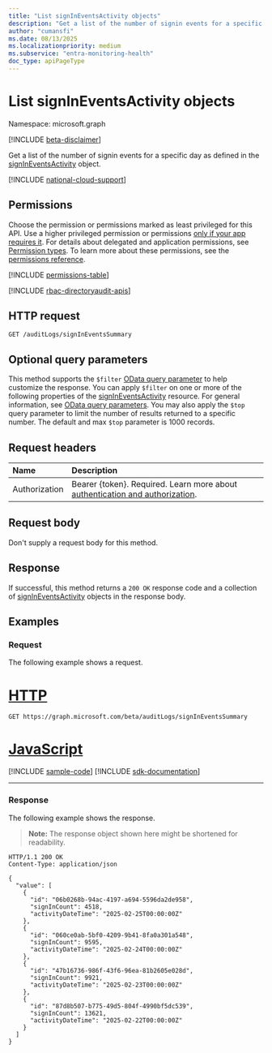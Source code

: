 ```yaml
---
title: "List signInEventsActivity objects"
description: "Get a list of the number of signin events for a specific day."
author: "cumansfi"
ms.date: 08/13/2025
ms.localizationpriority: medium
ms.subservice: "entra-monitoring-health"
doc_type: apiPageType
---
```


# List signInEventsActivity objects

Namespace: microsoft.graph

[!INCLUDE [beta-disclaimer](../../includes/beta-disclaimer.md)]

Get a list of the number of signin events for a specific day as defined in the [signInEventsActivity](../resources/signineventsactivity.md) object.

[!INCLUDE [national-cloud-support](../../includes/all-clouds.md)]

## Permissions

Choose the permission or permissions marked as least privileged for this API. Use a higher privileged permission or permissions [only if your app requires it](/graph/permissions-overview#best-practices-for-using-microsoft-graph-permissions). For details about delegated and application permissions, see [Permission types](/graph/permissions-overview#permission-types). To learn more about these permissions, see the [permissions reference](/graph/permissions-reference).

<!-- {
  "blockType": "permissions",
  "name": "auditlogroot-list-signineventssummary-permissions"
}
-->
[!INCLUDE [permissions-table](../includes/permissions/auditlogroot-list-signineventssummary-permissions.md)]

[!INCLUDE [rbac-directoryaudit-apis](../includes/rbac-for-apis/rbac-directoryaudit-apis.md)]
## HTTP request

<!-- {
  "blockType": "ignored"
}
-->
``` http
GET /auditLogs/signInEventsSummary
```

## Optional query parameters

This method supports the `$filter` [OData query parameter](/graph/query-parameters) to help customize the response. You can apply `$filter` on one or more of the following properties of the [signInEventsActivity](../resources/signineventsactivity.md) resource. For general information, see [OData query parameters](/graph/query-parameters). You may also apply the `$top` query parameter to limit the number of results returned to a specific number. The default and max `$top` parameter is 1000 records.

## Request headers

|Name|Description|
|:---|:---|
|Authorization|Bearer {token}. Required. Learn more about [authentication and authorization](/graph/auth/auth-concepts).|

## Request body

Don't supply a request body for this method.

## Response

If successful, this method returns a `200 OK` response code and a collection of [signInEventsActivity](../resources/signineventsactivity.md) objects in the response body.

## Examples

### Request

The following example shows a request.
# [HTTP](#tab/http)
<!-- {
  "blockType": "request",
  "name": "list_signineventsactivity"
}
-->
``` http
GET https://graph.microsoft.com/beta/auditLogs/signInEventsSummary
```

# [JavaScript](#tab/javascript)
[!INCLUDE [sample-code](../includes/snippets/javascript/list-signineventsactivity-javascript-snippets.md)]
[!INCLUDE [sdk-documentation](../includes/snippets/snippets-sdk-documentation-link.md)]

---

### Response

The following example shows the response.
>**Note:** The response object shown here might be shortened for readability.
<!-- {
  "blockType": "response",
  "truncated": true,
  "@odata.type": "microsoft.graph.signInEventsActivity"
}
-->
``` http
HTTP/1.1 200 OK
Content-Type: application/json

{
  "value": [
    {
      "id": "06b0268b-94ac-4197-a694-5596da2de958",
      "signInCount": 4518,
      "activityDateTime": "2025-02-25T00:00:00Z"
    },
    {
      "id": "060ce0ab-5bf0-4209-9b41-8fa0a301a548",
      "signInCount": 9595,
      "activityDateTime": "2025-02-24T00:00:00Z"
    },
    {
      "id": "47b16736-986f-43f6-96ea-81b2605e028d",
      "signInCount": 9921,
      "activityDateTime": "2025-02-23T00:00:00Z"
    },
    {
      "id": "87d8b507-b775-49d5-804f-4990bf5dc539",
      "signInCount": 13621,
      "activityDateTime": "2025-02-22T00:00:00Z"
    }
  ]
}
```

